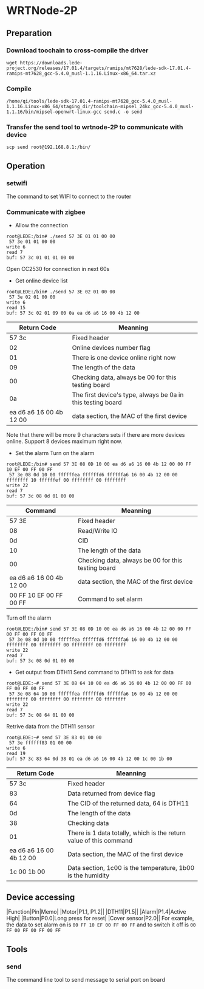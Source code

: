 # WRTNode-2P

## Preparation
### Download toochain to cross-compile the driver
```
wget https://downloads.lede-project.org/releases/17.01.4/targets/ramips/mt7628/lede-sdk-17.01.4-ramips-mt7628_gcc-5.4.0_musl-1.1.16.Linux-x86_64.tar.xz
```

### Compile
```
/home/qi/tools/lede-sdk-17.01.4-ramips-mt7628_gcc-5.4.0_musl-1.1.16.Linux-x86_64/staging_dir/toolchain-mipsel_24kc_gcc-5.4.0_musl-1.1.16/bin/mipsel-openwrt-linux-gcc send.c -o send
```

### Transfer the send tool to wrtnode-2P to communicate with device
`scp send root@192.168.8.1:/bin/`

## Operation
### setwifi
The command to set WIFI to connect to the router

### Communicate with zigbee
* Allow the connection
```
root@LEDE:/bin# ./send 57 3E 01 01 00 00
 57 3e 01 01 00 00
write 6
read 7
buf: 57 3c 01 01 01 00 00
```
Open CC2530 for connection in next 60s

* Get online device list
```
root@LEDE:/bin# ./send 57 3E 02 01 00 00
 57 3e 02 01 00 00
write 6
read 15
buf: 57 3c 02 01 09 00 0a ea d6 a6 16 00 4b 12 00
```

|Return Code|Meanning|
|---|---|
|57 3c|Fixed header|
|02|Online devices number flag|
|01|There is one device online right now|
|09|The length of the data|
|00|Checking data, always be 00 for this testing board|
|0a|The first device's type, always be 0a in this testing board|
|ea d6 a6 16 00 4b 12 00|data section, the MAC of the first device|

Note that there will be more 9 characters sets if there are more devices online. Support 8 devices maximum right now.

* Set the alarm
Turn on the alarm
```
root@LEDE:/bin# send 57 3E 08 0D 10 00 ea d6 a6 16 00 4b 12 00 00 FF 10 EF 00 FF 00 FF
 57 3e 08 0d 10 00 ffffffea ffffffd6 ffffffa6 16 00 4b 12 00 00 ffffffff 10 ffffffef 00 ffffffff 00 ffffffff
write 22
read 7
buf: 57 3c 08 0d 01 00 00
```

|Command|Meanning|
|---|---|
|57 3E|Fixed header|
|08|Read/Write IO|
|0d|CID|
|10|The length of the data|
|00|Checking data, always be 00 for this testing board|
|ea d6 a6 16 00 4b 12 00|data section, the MAC of the first device|
|00 FF 10 EF 00 FF 00 FF|Command to set alarm|

Turn off the alarm
```
root@LEDE:/bin# send 57 3E 08 0D 10 00 ea d6 a6 16 00 4b 12 00 00 FF 00 FF 00 FF 00 FF
 57 3e 08 0d 10 00 ffffffea ffffffd6 ffffffa6 16 00 4b 12 00 00 ffffffff 00 ffffffff 00 ffffffff 00 ffffffff
write 22
read 7
buf: 57 3c 08 0d 01 00 00
```

* Get output from DTH11
Send command to DTH11 to ask for data
```
root@LEDE:~# send 57 3E 08 64 10 00 ea d6 a6 16 00 4b 12 00 00 FF 00 FF 00 FF 00 FF
 57 3e 08 64 10 00 ffffffea ffffffd6 ffffffa6 16 00 4b 12 00 00 ffffffff 00 ffffffff 00 ffffffff 00 ffffffff
write 22
read 7
buf: 57 3c 08 64 01 00 00
```
Retrive data from the DTH11 sensor
```
root@LEDE:~# send 57 3E 83 01 00 00
 57 3e ffffff83 01 00 00
write 6
read 19
buf: 57 3c 83 64 0d 38 01 ea d6 a6 16 00 4b 12 00 1c 00 1b 00
```
|Return Code|Meanning|
|---|---|
|57 3c|Fixed header|
|83|Data returned from device flag|
|64|The CID of the returned data, 64 is DTH11|
|0d|The length of the data|
|38|Checking data|
|01|There is 1 data totally, which is the return value of this command|
|ea d6 a6 16 00 4b 12 00|Data section, the MAC of the first device|
|1c 00 1b 00|Data section, 1c00 is the temperature, 1b00 is the humidity|

## Device accessing

|Function|Pin|Memo|
|Motor|P1.1, P1.2||
|DTH11|P1.5||
|Alarm|P1.4|Active High|
|Button|P0.0|Long press for reset|
|Cover sensor|P2.0||
For example, the data to set alarm on is `00 FF 10 EF 00 FF 00 FF` and to switch it off is `00 FF 00 FF 00 FF 00 FF`

## Tools
### send
The command line tool to send message to serial port on board
